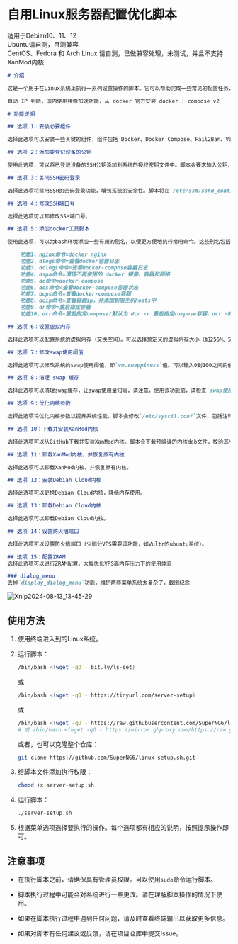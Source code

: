 # 自用Linux服务器配置优化脚本

适用于Debian10、11、12  
Ubuntu请自测，目测兼容  
CentOS、Fedora 和 Arch Linux 请自测，已做兼容处理，未测试，并且不支持XanMod内核  

```markdown
# 介绍

这是一个用于在Linux系统上执行一系列设置操作的脚本。它可以帮助完成一些常见的配置任务，如安装必要组件、添加SSH公钥、关闭SSH密码登录、设置虚拟内存等。此外，还提供了优化内核参数和下载安装XanMod内核的选项。

自动 IP 判断，国内使用镜像加速功能，从 docker 官方安装 docker | compose v2

# 功能说明

## 选项 1：安装必要组件

选择此选项可以安装一些关键的组件，组件包括 Docker、Docker Compose、Fail2Ban、Vim和Curl。在选择此选项后，脚本会自动更新软件包列表并安装这些组件。

## 选项 2：添加要登记设备的公钥

使用此选项，可以将已登记设备的SSH公钥添加到系统的授权密钥文件中。脚本会要求输入公钥，然后检查格式和有效性。公钥将追加到`~/.ssh/authorized_keys`文件中。

## 选项 3：关闭SSH密码登录

选择此选项将禁用SSH的密码登录功能，增强系统的安全性。脚本将在`/etc/ssh/sshd_config`文件中设置`PasswordAuthentication no`，然后重新启动SSH服务。

## 选项 4：修改SSH端口号

选择此选项可以卸修改SSH端口号。

## 选项 5：添加docker工具脚本

使用此选项，可以为bash环境添加一些有用的别名，以便更方便地执行常用命令。这些别名包括对Docker、Docker Compose和其他一些命令的快捷方式。

    功能1、nginx命令=docker nginx
    功能2、dlogs命令=查看docker容器日志
    功能3、dclogs命令=查看docker-compose容器日志
    功能4、dspa命令=清理不再使用的 docker 镜像、容器和网络
    功能5、dc命令=docker-compose
    功能6、dcs命令=查看docker-compose容器状态
    功能7、dcps命令=查看docker-compose容器
    功能8、dcip命令=查看容器ip，并添加到宿主机hosts中
    功能9、dr命令=重启指定容器
    功能10、dcr命令=重启指定compose(默认为 dcr -r 重启指定compose容器，dcr -R 完全重建指定compose)

## 选项 6：设置虚拟内存

选择此选项可以配置系统的虚拟内存（交换空间）。可以选择预定义的虚拟内存大小（如256M、512M、1G等），或者手动输入值。脚本会创建交换文件，并在需要时更新`/etc/fstab`文件。

## 选项 7：修改swap使用阈值

选择此选项可以修改系统的swap使用阈值，即`vm.swappiness`值。可以输入0到100之间的值，其中0表示最少使用swap，100表示最常使用swap。

## 选项 8：清理 swap 缓存

选择此选项可以清理swap缓存，让swap使用量归零，请注意，使用该功能前，请检查`swap使用量+物理内存使用量`是否小于物理内存，若大于总物理内存，可能会导致意外

## 选项 9：优化内核参数

选择此选项将优化内核参数以提升系统性能。脚本会修改`/etc/sysctl.conf`文件，包括注释掉现有的`net.ipv4.tcp_fastopen`设置，添加或更新`net.ipv4.tcp_slow_start_after_idle`和`net.ipv4.tcp_notsent_lowat`设置，以及添加`net.core.default_qdisc=fq`和`net.ipv4.tcp_congestion_control=bbr`设置。

## 选项 10：下载并安装XanMod内核

选择此选项可以从GitHub下载并安装XanMod内核。脚本会下载预编译的内核deb文件，校验其MD5值，然后安装内核。还可以选择是否更新Grub引导配置。

## 选项 11：卸载XanMod内核，并恢复原有内核

选择此选项可以卸载XanMod内核，并恢复原有内核。

## 选项 12：安装Debian Cloud内核

选择此选项可以更换Debian Cloud内核，降低内存使用。

## 选项 13：卸载Debian Cloud内核

选择此选项可以卸载Debian Cloud内核。

## 选项 14：设置防火墙端口

选择此选项可以设置防火墙端口（少部分VPS需要该功能，如Vultr的ubuntu系统）。

## 选项 15：配置ZRAM
选择此选项可以进行ZRAM配置，大幅优化VPS高内存压力下的使用体验

### dialog_menu
去掉`display_dialog_menu`功能，维护两套菜单系统太复杂了，截图纪念
```
![Xnip2024-08-13_13-45-29](https://cdn.jsdelivr.net/gh/SuperNG6/pic@master/uPic/2024-08-13/Xnip2024-08-13_13-45-29.jpg)
## 使用方法

1. 使用终端进入到的Linux系统。
2. 运行脚本：
   ```bash
   /bin/bash <(wget -qO - bit.ly/ls-set)
   ```
   或
   ```bash
   /bin/bash <(wget -qO - https://tinyurl.com/server-setup)
   ```
   或
   ```bash
   /bin/bash <(wget -qO - https://raw.githubusercontent.com/SuperNG6/linux-setup.sh/main/server-setup.sh)
   # 或 /bin/bash <(wget -qO - https://mirror.ghproxy.com/https://raw.githubusercontent.com/SuperNG6/linux-setup.sh/main/server-setup.sh)
   ```

   或者，也可以克隆整个仓库：

   ```bash
   git clone https://github.com/SuperNG6/linux-setup.sh.git
   ```

3. 给脚本文件添加执行权限：

   ```bash
   chmod +x server-setup.sh
   ```

4. 运行脚本：

   ```bash
   ./server-setup.sh
   ```

5. 根据菜单选项选择要执行的操作。每个选项都有相应的说明，按照提示操作即可。

## 注意事项

- 在执行脚本之前，请确保具有管理员权限。可以使用`sudo`命令运行脚本。

- 脚本执行过程中可能会对系统进行一些更改。请在理解脚本操作的情况下使用。

- 如果在脚本执行过程中遇到任何问题，请及时查看终端输出以获取更多信息。

- 如果对脚本有任何建议或反馈，请在项目仓库中提交Issue。


